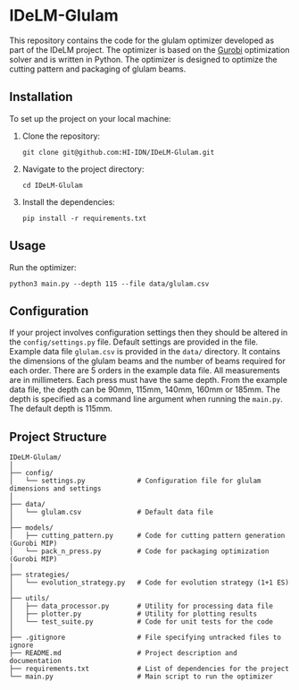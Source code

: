 # IDeLM-Glulam

This repository contains the code for the glulam optimizer developed as part of the IDeLM project.
The optimizer is based on the [Gurobi](https://www.gurobi.com/) optimization solver and is written in Python.
The optimizer is designed to optimize the cutting pattern and packaging of glulam beams.

## Installation

To set up the project on your local machine:

1. Clone the repository:
    ```
    git clone git@github.com:HI-IDN/IDeLM-Glulam.git
    ```
2. Navigate to the project directory:
    ```
    cd IDeLM-Glulam
    ```
3. Install the dependencies:
    ```
    pip install -r requirements.txt
    ```

## Usage

Run the optimizer:

```
python3 main.py --depth 115 --file data/glulam.csv  
```

## Configuration

If your project involves configuration settings then they should be altered in the `config/settings.py` file.
Default settings are provided in the file.
Example data file `glulam.csv` is provided in the `data/` directory. It contains the dimensions of the glulam beams and
the number of beams required for each order. There are 5 orders in the example data file. All measurements are in
millimeters. Each press must have the same depth. From the example data file, the depth can be 90mm, 115mm, 140mm, 160mm
or 185mm. The depth is specified as a command line argument when running the `main.py`. The default depth is 115mm.

## Project Structure
```
IDeLM-Glulam/
│
├── config/
│   └── settings.py             # Configuration file for glulam dimensions and settings
│
├── data/
│   └── glulam.csv              # Default data file
│
├── models/
│   ├── cutting_pattern.py      # Code for cutting pattern generation (Gurobi MIP)
│   └── pack_n_press.py         # Code for packaging optimization (Gurobi MIP)
│
├── strategies/
│   └── evolution_strategy.py   # Code for evolution strategy (1+1 ES)
│
├── utils/
│   ├── data_processor.py       # Utility for processing data file
│   ├── plotter.py              # Utility for plotting results
│   └── test_suite.py           # Code for unit tests for the code
│
├── .gitignore                  # File specifying untracked files to ignore
├── README.md                   # Project description and documentation
├── requirements.txt            # List of dependencies for the project
└── main.py                     # Main script to run the optimizer
```
